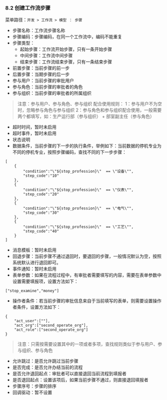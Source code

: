 ### 8.2 创建工作流步骤

菜单路径：` 开发 > 工作流 > 模型 ： 步骤 `

- 步骤名称：工作流步骤名称
- 步骤编码：步骤编码，在同一个工作流中，编码不能重复
- 步骤类型：
  - 起始步骤：工作流开始步骤，只有一条开始步骤
  - 中间步骤：工作流中间步骤
  - 结束步骤：工作流结束步骤，只有一条结束步骤
- 前置步骤：当前步骤的前一步
- 后置步骤：当期步骤的后一步
- 参与用户：当前步骤的审批用户
- 参与角色：当前步骤的审批者的角色
- 参与组织：当前步骤的审批者的所属组织

> 注意：参与用户、参与角色、参与组织 配合使用规则：
> 1：参与用户不为空时，忽略参与角色与参与组织
> 2：参与角色和参与组织配合使用，一般需要两个都填写，如：生产运行部（参与组织） + 部室副主任（参与角色）

- 超时时间，暂时未启用
- 超时事件，暂时未启用
- 状态说明
- 数据条件，当前步骤的下一步的执行条件，举例如下：当前数据的停机专业为不同的停机专业，按照步骤编码，查找不同的下一步步骤：

```
[
    {
        "condition":"\"${stop_profession}\"  == \"设备\"",
        "step_code":"10"
    },
    {
        "condition":"\"${stop_profession}\"  == \"仪表\"",
        "step_code":"20"
    },
    {
        "condition":"\"${stop_profession}\"  == \"电气\"",
        "step_code":"30"
    },
    {
        "condition":"\"${stop_profession}\"  == \"工艺\"",
        "step_code":"40"
    }
]
```

- 消息模板：暂时未启用
- 回退步骤：当前步骤不通过退回时，要退回的步骤，一般情况默认为空，按照系统默认进行退回即可。
- 事件通知：暂时未启用
- 表单参数：如果在流程过程中，有审批者需要填写的内容，需要在表单参数中设置需要填报项，设置方法如下：

```
["stop_examine","money"]
```

- 操作者条件：若当前步骤的审批信息来自于当前填写的表单，则需要设置操作者条件，设置方法如下：

```
{
    "act_user":[""],
    "act_org":["second_operate_org"],
    "act_role":["second_operate_org"]    
}
```
> 注意：只需按需要设置其中的一项或者多项，查找规则类似于参与用户、参与组织、参与角色

- 允许跳过：是否允许跳过当前步骤
- 是否完成：是否允许办结当前的流程
- 是否允许退回起点：审批者可以直接退回当前流程到填报者
- 是否退回起点：设置该项后，如果当前步骤不通过，则直接退回填报者
- 步骤序号：步骤的排序
- 回调驱动：暂不设置